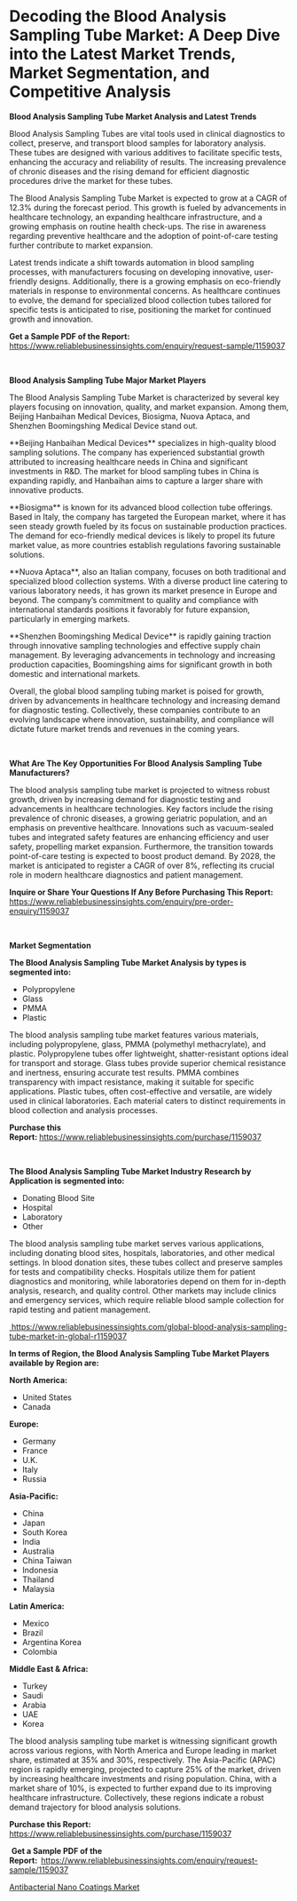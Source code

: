 <p><h1>Decoding the Blood Analysis Sampling Tube Market: A Deep Dive into the Latest Market Trends, Market Segmentation, and Competitive Analysis</h1></p><p><strong>Blood Analysis Sampling Tube Market Analysis and Latest Trends</strong></p>
<p><p>Blood Analysis Sampling Tubes are vital tools used in clinical diagnostics to collect, preserve, and transport blood samples for laboratory analysis. These tubes are designed with various additives to facilitate specific tests, enhancing the accuracy and reliability of results. The increasing prevalence of chronic diseases and the rising demand for efficient diagnostic procedures drive the market for these tubes.</p><p>The Blood Analysis Sampling Tube Market is expected to grow at a CAGR of 12.3% during the forecast period. This growth is fueled by advancements in healthcare technology, an expanding healthcare infrastructure, and a growing emphasis on routine health check-ups. The rise in awareness regarding preventive healthcare and the adoption of point-of-care testing further contribute to market expansion.</p><p>Latest trends indicate a shift towards automation in blood sampling processes, with manufacturers focusing on developing innovative, user-friendly designs. Additionally, there is a growing emphasis on eco-friendly materials in response to environmental concerns. As healthcare continues to evolve, the demand for specialized blood collection tubes tailored for specific tests is anticipated to rise, positioning the market for continued growth and innovation.</p></p>
<p><strong>Get a Sample PDF of the Report:&nbsp;</strong> <a href="https://www.reliablebusinessinsights.com/enquiry/request-sample/1159037?utm_campaign=2253&utm_medium=2&utm_source=Github&utm_content=ia&utm_term=22032025&utm_id=blood-analysis-sampling-tube">https://www.reliablebusinessinsights.com/enquiry/request-sample/1159037</a></p>
<p>&nbsp;</p>
<p><strong>Blood Analysis Sampling Tube Major Market Players</strong></p>
<p><p>The Blood Analysis Sampling Tube Market is characterized by several key players focusing on innovation, quality, and market expansion. Among them, Beijing Hanbaihan Medical Devices, Biosigma, Nuova Aptaca, and Shenzhen Boomingshing Medical Device stand out.</p><p>**Beijing Hanbaihan Medical Devices** specializes in high-quality blood sampling solutions. The company has experienced substantial growth attributed to increasing healthcare needs in China and significant investments in R&D. The market for blood sampling tubes in China is expanding rapidly, and Hanbaihan aims to capture a larger share with innovative products.</p><p>**Biosigma** is known for its advanced blood collection tube offerings. Based in Italy, the company has targeted the European market, where it has seen steady growth fueled by its focus on sustainable production practices. The demand for eco-friendly medical devices is likely to propel its future market value, as more countries establish regulations favoring sustainable solutions.</p><p>**Nuova Aptaca**, also an Italian company, focuses on both traditional and specialized blood collection systems. With a diverse product line catering to various laboratory needs, it has grown its market presence in Europe and beyond. The company’s commitment to quality and compliance with international standards positions it favorably for future expansion, particularly in emerging markets.</p><p>**Shenzhen Boomingshing Medical Device** is rapidly gaining traction through innovative sampling technologies and effective supply chain management. By leveraging advancements in technology and increasing production capacities, Boomingshing aims for significant growth in both domestic and international markets.</p><p>Overall, the global blood sampling tubing market is poised for growth, driven by advancements in healthcare technology and increasing demand for diagnostic testing. Collectively, these companies contribute to an evolving landscape where innovation, sustainability, and compliance will dictate future market trends and revenues in the coming years.</p></p>
<p>&nbsp;</p>
<p><strong>What Are The Key Opportunities For Blood Analysis Sampling Tube Manufacturers?</strong></p>
<p><p>The blood analysis sampling tube market is projected to witness robust growth, driven by increasing demand for diagnostic testing and advancements in healthcare technologies. Key factors include the rising prevalence of chronic diseases, a growing geriatric population, and an emphasis on preventive healthcare. Innovations such as vacuum-sealed tubes and integrated safety features are enhancing efficiency and user safety, propelling market expansion. Furthermore, the transition towards point-of-care testing is expected to boost product demand. By 2028, the market is anticipated to register a CAGR of over 8%, reflecting its crucial role in modern healthcare diagnostics and patient management.</p></p>
<p><strong>Inquire or Share Your Questions If Any Before Purchasing This Report:</strong> <a href="https://www.reliablebusinessinsights.com/enquiry/pre-order-enquiry/1159037?utm_campaign=2253&utm_medium=2&utm_source=Github&utm_content=ia&utm_term=22032025&utm_id=blood-analysis-sampling-tube">https://www.reliablebusinessinsights.com/enquiry/pre-order-enquiry/1159037</a></p>
<p>&nbsp;</p>
<p><strong>Market Segmentation</strong></p>
<p><strong>The Blood Analysis Sampling Tube Market Analysis by types is segmented into:</strong></p>
<p><ul><li>Polypropylene</li><li>Glass</li><li>PMMA</li><li>Plastic</li></ul></p>
<p><p>The blood analysis sampling tube market features various materials, including polypropylene, glass, PMMA (polymethyl methacrylate), and plastic. Polypropylene tubes offer lightweight, shatter-resistant options ideal for transport and storage. Glass tubes provide superior chemical resistance and inertness, ensuring accurate test results. PMMA combines transparency with impact resistance, making it suitable for specific applications. Plastic tubes, often cost-effective and versatile, are widely used in clinical laboratories. Each material caters to distinct requirements in blood collection and analysis processes.</p></p>
<p><strong>Purchase this Report:&nbsp;</strong><a href="https://www.reliablebusinessinsights.com/purchase/1159037?utm_campaign=2253&utm_medium=2&utm_source=Github&utm_content=ia&utm_term=22032025&utm_id=blood-analysis-sampling-tube">https://www.reliablebusinessinsights.com/purchase/1159037</a></p>
<p>&nbsp;</p>
<p><strong>The Blood Analysis Sampling Tube Market Industry Research by Application is segmented into:</strong></p>
<p><ul><li>Donating Blood Site</li><li>Hospital</li><li>Laboratory</li><li>Other</li></ul></p>
<p><p>The blood analysis sampling tube market serves various applications, including donating blood sites, hospitals, laboratories, and other medical settings. In blood donation sites, these tubes collect and preserve samples for tests and compatibility checks. Hospitals utilize them for patient diagnostics and monitoring, while laboratories depend on them for in-depth analysis, research, and quality control. Other markets may include clinics and emergency services, which require reliable blood sample collection for rapid testing and patient management.</p></p>
<p><a href="https://www.reliablebusinessinsights.com/global-blood-analysis-sampling-tube-market-in-global-r1159037?utm_campaign=2253&utm_medium=2&utm_source=Github&utm_content=ia&utm_term=22032025&utm_id=blood-analysis-sampling-tube">&nbsp;https://www.reliablebusinessinsights.com/global-blood-analysis-sampling-tube-market-in-global-r1159037</a></p>
<p><strong>In terms of Region, the Blood Analysis Sampling Tube Market Players available by Region are:</strong></p>
<p>
    <p> <strong> North America: </strong>
        <ul>
            <li>United States</li>
            <li>Canada</li>
        </ul>
        </p> 
    <p> <strong> Europe: </strong>
        <ul>
            <li>Germany</li>
            <li>France</li>
            <li>U.K.</li>
            <li>Italy</li>
            <li>Russia</li>
        </ul>
        </p> 
    <p> <strong> Asia-Pacific: </strong>
        <ul>
            <li>China</li>
            <li>Japan</li>
            <li>South Korea</li>
            <li>India</li>
            <li>Australia</li>
            <li>China Taiwan</li>
            <li>Indonesia</li>
            <li>Thailand</li>
            <li>Malaysia</li>
        </ul>
        </p> 
    <p> <strong> Latin America: </strong>
        <ul>
            <li>Mexico</li>
            <li>Brazil</li>
            <li>Argentina Korea</li>
            <li>Colombia</li>
        </ul>
        </p> 
    <p> <strong> Middle East & Africa: </strong>
        <ul>
            <li>Turkey</li>
            <li>Saudi</li>
            <li>Arabia</li>
            <li>UAE</li>
            <li>Korea</li>
        </ul>
    </p>
    </p>
<p><p>The blood analysis sampling tube market is witnessing significant growth across various regions, with North America and Europe leading in market share, estimated at 35% and 30%, respectively. The Asia-Pacific (APAC) region is rapidly emerging, projected to capture 25% of the market, driven by increasing healthcare investments and rising population. China, with a market share of 10%, is expected to further expand due to its improving healthcare infrastructure. Collectively, these regions indicate a robust demand trajectory for blood analysis solutions.</p></p>
<p><strong>Purchase this Report: </strong><a href="https://www.reliablebusinessinsights.com/purchase/1159037?utm_campaign=2253&utm_medium=2&utm_source=Github&utm_content=ia&utm_term=22032025&utm_id=blood-analysis-sampling-tube">https://www.reliablebusinessinsights.com/purchase/1159037</a></p>
<p>&nbsp;<strong>Get a Sample PDF of the Report:&nbsp;&nbsp;</strong><a href="https://www.reliablebusinessinsights.com/enquiry/request-sample/1159037?utm_campaign=2253&utm_medium=2&utm_source=Github&utm_content=ia&utm_term=22032025&utm_id=blood-analysis-sampling-tube">https://www.reliablebusinessinsights.com/enquiry/request-sample/1159037</a></p>
<p><strong></strong></p>
<p><p><a href="https://github.com/petbigbeepjn/Market-Research-Report-List-2/blob/main/antibacterial-nano-coatings-market.md?utm_campaign=2253&utm_medium=2&utm_source=Github&utm_content=ia&utm_term=22032025&utm_id=blood-analysis-sampling-tube">Antibacterial Nano Coatings Market</a></p></p>